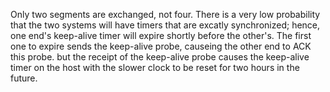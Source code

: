 Only two segments are exchanged, not four. There is a very low probability that the two systems will have timers that are excatly synchronized; hence, one end's keep-alive timer will expire shortly before the other's. The first one to expire sends the keep-alive probe, causeing the other end to ACK this probe. but the receipt of the keep-alive probe causes the keep-alive timer on the host with the slower clock to be reset for two hours in the future.
